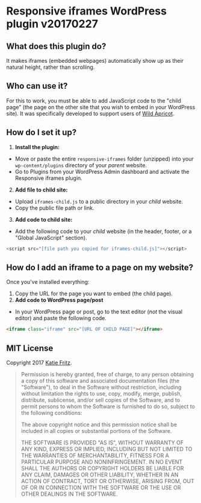 # Responsive iframes WordPress plugin v20170227

## What does this plugin do?
It makes iframes (embedded webpages) automatically show up as their natural height, rather than scrolling.

## Who can use it?
For this to work, you must be able to add JavaScript code to the "child page" (the page on the other site that you wish to embed in your WordPress site). It was specifically developed to support users of [Wild Apricot](https://wildapricot.com).

## How do I set it up?
1. **Install the plugin:**
  - Move or paste the entire `responsive-iframes` folder (unzipped) into your `wp-content/plugins` directory of your _parent_ website.
  - Go to Plugins from your WordPress Admin dashboard and activate the Responsive iframes plugin.
2. **Add file to child site:**
  - Upload `iframes-child.js` to a public directory in your _child_ website.
  - Copy the public file path or link.
3. **Add code to child site:**
  - Add the following code to your _child_ website (in the header, footer, or a "Global JavaScript" section).
  ```js
  <script src="[file path you copied for iframes-child.js]"></script>
  ```

## How do I add an iframe to a page on my website?
Once you've installed everything:

1. Copy the URL for the page you want to embed (the child page).
2. **Add code to WordPress page/post**
  - In your WordPress page or post, go to the text editor (_not_ the visual editor) and paste the following code.
  ```html
  <iframe class="iframe" src="[URL OF CHILD PAGE]"></iframe>
  ```

## MIT License
Copyright 2017 [Katie Fritz](http://katiemfritz.com).

>Permission is hereby granted, free of charge, to any person obtaining a copy of this software and associated documentation files (the "Software"), to deal in the Software without restriction, including without limitation the rights to use, copy, modify, merge, publish, distribute, sublicense, and/or sell copies of the Software, and to permit persons to whom the Software is furnished to do so, subject to the following conditions:
>
>The above copyright notice and this permission notice shall be included in all copies or substantial portions of the Software.
>
>THE SOFTWARE IS PROVIDED "AS IS", WITHOUT WARRANTY OF ANY KIND, EXPRESS OR IMPLIED, INCLUDING BUT NOT LIMITED TO THE WARRANTIES OF MERCHANTABILITY, FITNESS FOR A PARTICULAR PURPOSE AND NONINFRINGEMENT. IN NO EVENT SHALL THE AUTHORS OR COPYRIGHT HOLDERS BE LIABLE FOR ANY CLAIM, DAMAGES OR OTHER LIABILITY, WHETHER IN AN ACTION OF CONTRACT, TORT OR OTHERWISE, ARISING FROM, OUT OF OR IN CONNECTION WITH THE SOFTWARE OR THE USE OR OTHER DEALINGS IN THE SOFTWARE.
